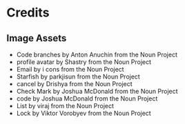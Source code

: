 # Credits

## Image Assets
- Code branches by Anton Anuchin from the Noun Project
- profile avatar by Shastry from the Noun Project
- Email by i cons from the Noun Project
- Starfish by parkjisun from the Noun Project
- cancel by Drishya from the Noun Project
- Check Mark by Joshua McDonald from the Noun Project
- code by Joshua McDonald from the Noun Project
- List by viraj from the Noun Project
- Lock by Viktor Vorobyev from the Noun Project
